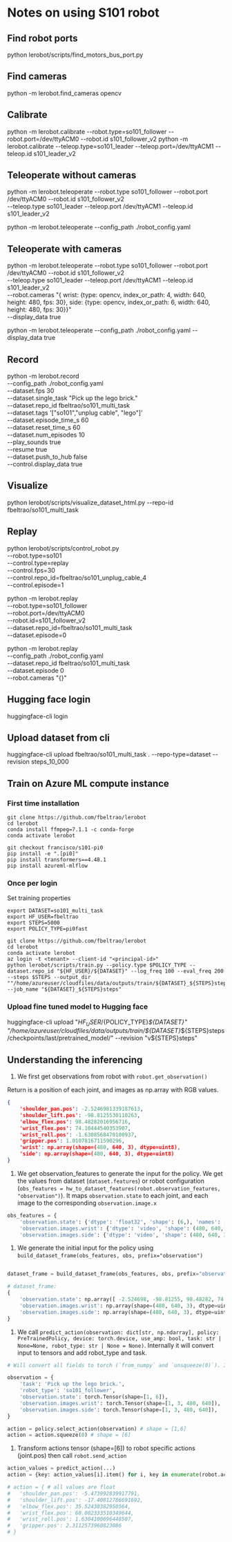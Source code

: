 # Notes on using S101 robot

## Find robot ports

python lerobot/scripts/find_motors_bus_port.py

## Find cameras

python -m lerobot.find_cameras opencv

## Calibrate

python -m lerobot.calibrate --robot.type=so101_follower --robot.port=/dev/ttyACM0  --robot.id s101_follower_v2
python -m lerobot.calibrate --teleop.type=so101_leader  --teleop.port=/dev/ttyACM1 --teleop.id s101_leader_v2

## Teleoperate without cameras

python -m lerobot.teleoperate --robot.type so101_follower --robot.port /dev/ttyACM0  --robot.id s101_follower_v2 \
    --teleop.type so101_leader  --teleop.port /dev/ttyACM1 --teleop.id s101_leader_v2

python -m lerobot.teleoperate --config_path ./robot_config.yaml

## Teleoperate with cameras

python -m lerobot.teleoperate --robot.type so101_follower --robot.port /dev/ttyACM0  --robot.id s101_follower_v2 \
    --teleop.type so101_leader  --teleop.port /dev/ttyACM1 --teleop.id s101_leader_v2 \
    --robot.cameras "{ wrist: {type: opencv, index_or_path: 4, width: 640, height: 480, fps: 30}, side: {type: opencv, index_or_path: 6, width: 640, height: 480, fps: 30}}" \
    --display_data true

python -m lerobot.teleoperate --config_path ./robot_config.yaml --display_data true

## Record


python -m lerobot.record \
    --config_path ./robot_config.yaml \
    --dataset.fps 30 \
    --dataset.single_task "Pick up the lego brick." \
    --dataset.repo_id fbeltrao/so101_multi_task \
    --dataset.tags '["so101","unplug cable", "lego"]' \
    --dataset.episode_time_s 60 \
    --dataset.reset_time_s 60 \
    --dataset.num_episodes 10 \
    --play_sounds true \
    --resume true \
    --dataset.push_to_hub false \
    --control.display_data true

## Visualize

python lerobot/scripts/visualize_dataset_html.py --repo-id fbeltrao/so101_multi_task

## Replay

python lerobot/scripts/control_robot.py \
  --robot.type=so101 \
  --control.type=replay \
  --control.fps=30 \
  --control.repo_id=fbeltrao/so101_unplug_cable_4 \
  --control.episode=1



python -m lerobot.replay \
    --robot.type=so101_follower \
    --robot.port=/dev/ttyACM0 \
    --robot.id=s101_follower_v2 \
    --dataset.repo_id=fbeltrao/so101_multi_task \
    --dataset.episode=0

python -m lerobot.replay \
    --config_path ./robot_config.yaml \
    --dataset.repo_id fbeltrao/so101_multi_task \
    --dataset.episode 0 \
    --robot.cameras "{}"

## Hugging face login

huggingface-cli login

## Upload dataset from cli

huggingface-cli upload fbeltrao/so101_multi_task . --repo-type=dataset --revision steps_10_000

## Train on Azure ML compute instance

### First time installation

```plain
git clone https://github.com/fbeltrao/lerobot
cd lerobot
conda install ffmpeg=7.1.1 -c conda-forge
conda activate lerobot

git checkout francisco/s101-pi0
pip install -e ".[pi0]"
pip install transformers==4.48.1
pip install azureml-mlflow
```

### Once per login

Set training properties

```plain
export DATASET=so101_multi_task
export HF_USER=fbeltrao
export STEPS=5000
export POLICY_TYPE=pi0fast
```

```plain
git clone https://github.com/fbeltrao/lerobot
cd lerobot
conda activate lerobot
az login -t <tenant> --client-id "<principal-id>"
python lerobot/scripts/train.py --policy.type $POLICY_TYPE --dataset.repo_id "${HF_USER}/${DATASET}" --log_freq 100 --eval_freq 200 --steps $STEPS --output_dir ""/home/azureuser/cloudfiles/data/outputs/train/${DATASET}_${STEPS}steps" --job_name "${DATASET}_${STEPS}steps"
```

### Upload fine tuned model to Hugging face

huggingface-cli upload "${HF_USER}/${POLICY_TYPE}_${DATASET}" "/home/azureuser/cloudfiles/data/outputs/train/${DATASET}_${STEPS}steps/checkpoints/last/pretrained_model/" --revision "v${STEPS}steps"


## Understanding the inferencing

1. We first get observations from robot with `robot.get_observation()`

Return is a position of each joint, and images as np.array with RGB values.
```json
{
    'shoulder_pan.pos': -2.5246981339187613,
    'shoulder_lift.pos': -98.8125530110263,
    'elbow_flex.pos': 98.48282016956716,
    'wrist_flex.pos': 74.10444540353907,
    'wrist_roll.pos': -1.6308568470100937,
    'gripper.pos': 1.0107816711590296,
    'wrist': np.array(shape=(480, 640, 3), dtype=uint8),
    'side': np.array(shape=(480, 640, 3), dtype=uint8)
}
```

1. We get observation_features to generate the input for the policy. We get the values from  dataset (`dataset.features`) or robot configuration (`obs_features = hw_to_dataset_features(robot.observation_features, "observation")`). It maps `observation.state` to each joint, and each image to the corresponding `observation.image.x`

```python
obs_features = {
    'observation.state': {'dtype': 'float32', 'shape': (6,), 'names': ['shoulder_pan.pos', 'shoulder_lift.pos', 'elbow_flex.pos', 'wrist_flex.pos', 'wrist_roll.pos', 'gripper.pos']}, 
    'observation.images.wrist': {'dtype': 'video', 'shape': (480, 640, 3), 'names': ['height', 'width', 'channels']}, 
    'observation.images.side': {'dtype': 'video', 'shape': (480, 640, 3), 'names': ['height', 'width', 'channels']}}
```

1. We generate the initial input for the policy using `build_dataset_frame(obs_features, obs, prefix="observation")`
```python

dataset_frame = build_dataset_frame(obs_features, obs, prefix="observation")

# dataset_frame:
{   
    'observation.state': np.array([ -2.524698, -98.81255, 98.48282, 74.10445,  -1.6308569, 1.0107816], dtype=float32), 
    'observation.images.wrist': np.array(shape=(480, 640, 3), dtype=uint8),
    'observation.images.side': np.array(shape=(480, 640, 3), dtype=uint8),
}

```

1. We call `predict_action(observation: dict[str, np.ndarray], policy: PreTrainedPolicy, device: torch.device, use_amp: bool, task: str | None=None, robot_type: str | None = None)`. Internally it will convert input to tensors and add robot_type and task.

```python
# Will convert all fields to torch (`from_numpy` and `unsqueeze(0)`). Images will be `/255` and `permute(2,0,1).contiguous()`.

observation = {
    'task': 'Pick up the lego brick.',
    'robot_type': 'so101_follower',
    'observation.state': torch.Tensor(shape=[1, 6]),
    'observation.images.wrist': torch.Tensor(shape=[1, 3, 480, 640]),
    'observation.images.side': torch.Tensor(shape=[1, 3, 480, 640]),
}

action = policy.select_action(observation) # shape = [1,6]
action = action.squeeze(0) # shape = [6]
```

1. Transform actions tensor (shape=[6]) to robot specific actions (joint.pos) then call `robot.send_action`
```python
action_values = predict_action(...)
action = {key: action_values[i].item() for i, key in enumerate(robot.action_features)}

# action = { # all values are float
#   'shoulder_pan.pos': -5.473992839917791, 
#   'shoulder_lift.pos': -17.40812786691692, 
#   'elbow_flex.pos': 35.52430382950564, 
#   'wrist_flex.pos': 60.002333510349644, 
#   'wrist_roll.pos': 1.6304100696448507, 
#   'gripper.pos': 2.3112573960823086
# }